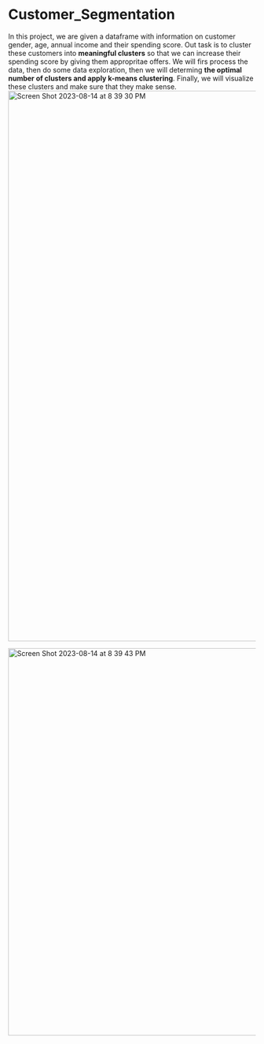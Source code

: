 # Customer_Segmentation

In this project, we are given a dataframe with information on customer gender, age, annual income and their spending score. Out task is to cluster these customers into **meaningful clusters** so that we can increase their spending score by giving them appropritae offers. We will firs process the data, then do some data exploration, then we will determing **the optimal number of clusters and apply k-means clustering**. Finally, we will visualize these clusters and make sure that they make sense.
<img width="1117" alt="Screen Shot 2023-08-14 at 8 39 30 PM" src="https://github.com/mayank8893/Customer_Segmentation/assets/69361645/e2646c76-abbd-41e8-9b50-87f9c6575c84">

<img width="786" alt="Screen Shot 2023-08-14 at 8 39 43 PM" src="https://github.com/mayank8893/Customer_Segmentation/assets/69361645/1fea40ad-b2c1-4d55-bf6e-472ceb1281c0">
